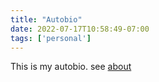 ```yaml
---
title: "Autobio"
date: 2022-07-17T10:58:49-07:00
tags: ['personal']
---
```


This is my autobio.
see [about](/about)
